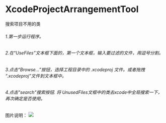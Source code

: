# XcodeProjectArrangementTool
搜索项目不用的类


###### 1.第一步运行程序。
###### 2.在“UseFiles”文本框下面的，第一个文本框，输入要过滤的文件，用逗号分割。
###### 3.点击“Browse...”按钮，选择工程目录中的 .xcodeproj 文件。或者拖拽 “.xcodeproj”文件到文本框中。
###### 4.点击"search"搜索按钮. 将 UnusedFiles文框中的类去xcode中全局搜索一下，再次确定是否使用。

图片说明：
 ![](https://github.com/HSFGitHub/XcodeProjectArrangementTool/blob/master/HSFCollatinFiles/3.png)
